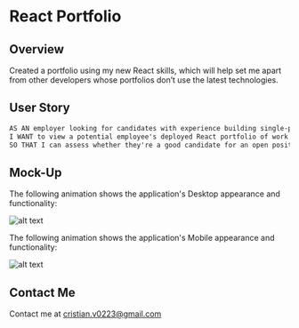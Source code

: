 # React Portfolio

## Overview 
Created a portfolio using my new React skills, which will help set me apart from other developers whose portfolios don’t use the latest technologies. 

## User Story

```md
AS AN employer looking for candidates with experience building single-page applications
I WANT to view a potential employee's deployed React portfolio of work samples
SO THAT I can assess whether they're a good candidate for an open position
```


## Mock-Up

The following animation shows the application's Desktop appearance and functionality:

![alt text](./src/images/desktopgif.gif)
<br>

The following animation shows the application's Mobile appearance and functionality:

![alt text](./src/images/mobilegif.gif)


## Contact Me
Contact me at cristian.v0223@gmail.com
